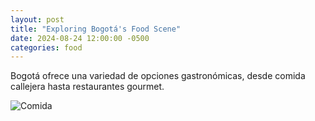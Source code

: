```yaml
---
layout: post
title: "Exploring Bogotá's Food Scene"
date: 2024-08-24 12:00:00 -0500
categories: food
---
```


Bogotá ofrece una variedad de opciones gastronómicas, desde comida callejera hasta restaurantes gourmet.

![Comida](https://cdn.pixabay.com/photo/2016/11/29/03/53/bogota-1867192_960_720.jpg)
